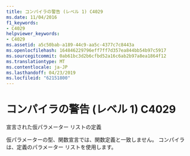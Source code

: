 ```yaml
---
title: コンパイラの警告 (レベル 1) C4029
ms.date: 11/04/2016
f1_keywords:
- C4029
helpviewer_keywords:
- C4029
ms.assetid: a5c50bab-a189-44c9-aa5c-4377c7c8443a
ms.openlocfilehash: 164846229796eff7ff7d357ea844bb54b97c5917
ms.sourcegitcommit: 0ab61bc3d2b6cfbd52a16c6ab2b97a8ea1864f12
ms.translationtype: MT
ms.contentlocale: ja-JP
ms.lasthandoff: 04/23/2019
ms.locfileid: "62151800"
---
```

# <a name="compiler-warning-level-1-c4029"></a>コンパイラの警告 (レベル 1) C4029

宣言された仮パラメーター リストの定義

仮パラメーターの型、関数宣言では、関数定義と一致しません。 コンパイラは、定義のパラメーター リストを使用します。